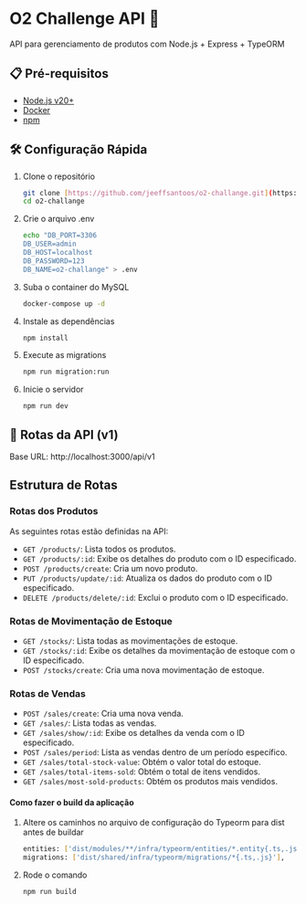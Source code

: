 # O2 Challenge API 🚀

API para gerenciamento de produtos com Node.js + Express + TypeORM

## 📋 Pré-requisitos

* [Node.js v20+](https://nodejs.org/)
* [Docker](https://www.docker.com/)
* [npm](https://www.npmjs.com/)

## 🛠️ Configuração Rápida

1.  Clone o repositório

    ```bash
    git clone [https://github.com/jeeffsantoos/o2-challange.git](https://github.com/jeeffsantoos/o2-challange.git)
    cd o2-challange
    ```
2.  Crie o arquivo .env

    ```bash
    echo "DB_PORT=3306
    DB_USER=admin
    DB_HOST=localhost
    DB_PASSWORD=123
    DB_NAME=o2-challange" > .env
    ```
3.  Suba o container do MySQL

    ```bash
    docker-compose up -d
    ```
4.  Instale as dependências

    ```bash
    npm install
    ```
5.  Execute as migrations

    ```bash
    npm run migration:run
    ```
6.  Inicie o servidor

    ```bash
    npm run dev
    ```

## 📡 Rotas da API (v1)

Base URL: http://localhost:3000/api/v1

## Estrutura de Rotas

### Rotas dos Produtos

As seguintes rotas estão definidas na API:

* `GET /products/`: Lista todos os produtos.
* `GET /products/:id`: Exibe os detalhes do produto com o ID especificado.
* `POST /products/create`: Cria um novo produto.
* `PUT /products/update/:id`: Atualiza os dados do produto com o ID especificado.
* `DELETE /products/delete/:id`: Exclui o produto com o ID especificado.

### Rotas de Movimentação de Estoque

* `GET /stocks/`: Lista todas as movimentações de estoque.
* `GET /stocks/:id`: Exibe os detalhes da movimentação de estoque com o ID especificado.
* `POST /stocks/create`: Cria uma nova movimentação de estoque.

### Rotas de Vendas

* `POST /sales/create`: Cria uma nova venda.
* `GET /sales/`: Lista todas as vendas.
* `GET /sales/show/:id`: Exibe os detalhes da venda com o ID especificado.
* `POST /sales/period`: Lista as vendas dentro de um período específico.
* `GET /sales/total-stock-value`: Obtém o valor total do estoque.
* `GET /sales/total-items-sold`: Obtém o total de itens vendidos.
* `GET /sales/most-sold-products`: Obtém os produtos mais vendidos.


#### Como fazer o build da aplicação

1.  Altere os caminhos no arquivo de configuração do Typeorm para dist antes de buildar

    ```bash
    entities: ['dist/modules/**/infra/typeorm/entities/*.entity{.ts,.js}'],
    migrations: ['dist/shared/infra/typeorm/migrations/*{.ts,.js}'],
    ```

2.  Rode  o comando

    ```bash
    npm run build
    ```
